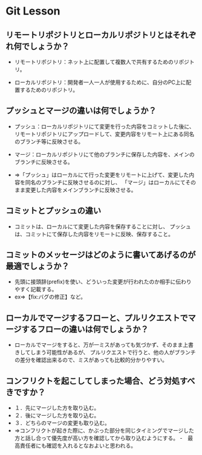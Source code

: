 # Git Lesson

## リモートリポジトリとローカルリポジトリとはそれぞれ何でしょうか？

- リモートリポジトリ：ネット上に配置して複数人で共有するためのリポジトリ。

- ローカルリポジトリ：開発者一人一人が使用するために、自分のPC上に配置するためのリポジトリ。

## プッシュとマージの違いは何でしょうか？

- プッシュ：ローカルリポジトリにて変更を行った内容をコミットした後に、リモートリポジトリにアップロードして、変更内容をリモート上にある同名のブランチ等に反映させる。

- マージ：ローカルリポジトリにて他のブランチに保存した内容を、メインのブランチに反映させる。

- ⇒「プッシュ」はローカルにて行った変更をリモートに上げて、変更した内容を同名のブランチに反映させるのに対し、
「マージ」はローカルにてそのまま変更した内容をメインブランチに反映させる。


## コミットとプッシュの違い

- コミットは、ローカルにて変更した内容を保存することに対し、
プッシュは、コミットにて保存した内容をリモートに反映、保存すること。


## コミットのメッセージはどのように書いてあげるのが最適でしょうか？

- 先頭に接頭辞(prefix)を使い、どういった変更が行われたのか相手に伝わりやすく記載する。
- ex⇒【fix:バグの修正】など。

## ローカルでマージするフローと、プルリクエストでマージするフローの違いは何でしょうか？

- ローカルでマージをすると、万が一ミスがあっても気づかず、そのまま上書きしてしまう可能性があるが、
プルリクエストで行うと、他の人がブランチの差分を確認出来るので、ミスがあっても比較的分かりやすい。

## コンフリクトを起こしてしまった場合、どう対処すべきですか？

- １．先にマージした方を取り込む。
- ２．後にマージした方を取り込む。
- ３．どちらのマージの変更も取り込む。
- ⇒コンフリクトが起きた際に、かぶった部分を同じタイミングでマージした方と話し合って優先度が高い方を確認してから取り込むようにする。
-　最高責任者にも確認を入れるとなおよいと思われる。